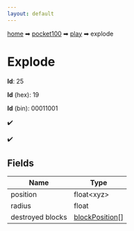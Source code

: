 ```yaml
---
layout: default
---
```


[home](/) ➡ [pocket100](/protocol/pocket100) ➡ [play](/protocol/pocket100/play) ➡ explode

# Explode

**Id**: 25

**Id** (hex): 19

**Id** (bin): 00011001

✔️

✔️

## Fields

Name | Type
---|---
position | float&lt;xyz&gt;
radius | float
destroyed blocks | [blockPosition](/protocol/pocket100/types/block-position)[]

